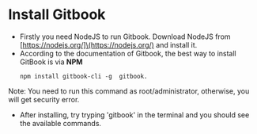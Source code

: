 # Install Gitbook

* Firstly you need NodeJS to run Gitbook. Download NodeJS from \[https://nodejs.org/]\(https://nodejs.org/) and install it.
* According to the documentation of Gitbook, the best way to install GitBook is via **NPM**
  ```
  npm install gitbook-cli -g  gitbook.
  ```

 Note: You need to run this command as root/administrator, otherwise, you will get security error.

* After installing, try tryping 'gitbook' in the terminal and you should see the available commands.
